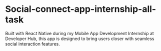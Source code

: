 # Social-connect-app-internship-all-task
Built with React Native during my Mobile App Development Internship at Developer Hub, this app is designed to bring users closer with seamless social interaction features.
